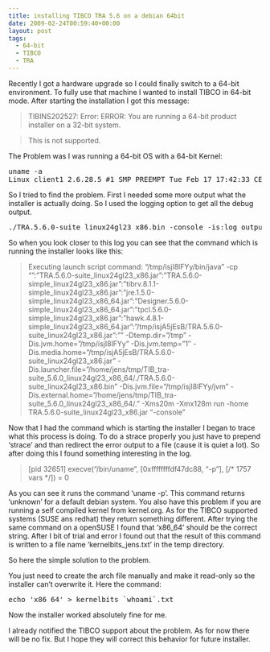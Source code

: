 ```yaml
---
title: installing TIBCO TRA 5.6 on a debian 64bit
date: 2009-02-24T00:59:40+00:00
layout: post
tags:
  - 64-bit
  - TIBCO
  - TRA
---
```

Recently I got a hardware upgrade so I could finally switch to a 64-bit environment. To fully use that machine I wanted to install TIBCO in 64-bit mode. After starting the installation I got this message:

> TIBINS202527: Error: ERROR: You are running a 64-bit product installer on a 32-bit system.

> This is not supported.

The Problem was I was running a 64-bit OS with a 64-bit Kernel:

<pre class="prettyprint shell">uname -a
Linux client1 2.6.28.5 #1 SMP PREEMPT Tue Feb 17 17:42:33 CET 2009 x86_64 GNU/Linux</pre>

So I tried to find the problem. First I needed some more output what the installer is actually doing. So I used the logging option to get all the debug output.

<pre class="prettyprint shell">./TRA.5.6.0-suite_linux24gl23_x86.bin -console -is:log output</pre>

So when you look closer to this log you can see that the command which is running the installer looks like this:

> Executing launch script command: “/tmp/isjI8lFYy/bin/java” -cp “”:”TRA.5.6.0-suite\_linux24gl23\_x86.jar”:”TRA.5.6.0-simple\_linux24gl23\_x86.jar”:”tibrv.8.1.1-simple\_linux24gl23\_x86.jar”:”jre.1.5.0-simple\_linux24gl23\_x86\_64.jar”:”Designer.5.6.0-simple\_linux24gl23\_x86\_64.jar”:”tpcl.5.6.0-simple\_linux24gl23\_x86.jar”:”hawk.4.8.1-simple\_linux24gl23\_x86\_64.jar”:”/tmp/isjA5jEsB/TRA.5.6.0-suite\_linux24gl23\_x86.jar”:”” -Dtemp.dir=”/tmp” -Dis.jvm.home=”/tmp/isjI8lFYy” -Dis.jvm.temp=”1″ -Dis.media.home=”/tmp/isjA5jEsB/TRA.5.6.0-suite\_linux24gl23\_x86.jar” -Dis.launcher.file=”/home/jens/tmp/TIB\_tra-suite\_5.6.0\_linux24gl23\_x86\_64/./TRA.5.6.0-suite\_linux24gl23\_x86.bin” -Dis.jvm.file=”/tmp/isjI8lFYy/jvm” -Dis.external.home=”/home/jens/tmp/TIB\_tra-suite\_5.6.0\_linux24gl23\_x86\_64/.” -Xms20m -Xmx128m run -home TRA.5.6.0-suite\_linux24gl23_x86.jar “-console”

Now that I had the command which is starting the installer I began to trace what this process is doing. To do a strace properly you just have to prepend ‘strace’ and than redirect the error output to a file (cause it is quiet a lot). So after doing this I found something interesting in the log.

> [pid 32651] execve(“/bin/uname”, [0xffffffffdf47dc88, “-p”], [/\* 1757 vars \*/]) = 0

As you can see it runs the command ‘uname -p’. This command returns ‘unknown’ for a default debian system. You also have this problem if you are running a self compiled kernel from kernel.org. As for the TIBCO supported systems (SUSE ans redhat) they return something different. After trying the same command on a openSUSE I found that ‘x86\_64’ should be the correct string. After I bit of trial and error I found out that the result of this command is written to a file name ‘kernelbits\_jens.txt’ in the temp directory.

So here the simple solution to the problem.

You just need to create the arch file manually and make it read-only so the installer can’t overwrite it. Here the command:

<pre class="prettyprint">echo 'x86_64' > kernelbits_`whoami`.txt</pre>

Now the installer worked absolutely fine for me.

I already notified the TIBCO support about the problem. As for now there will be no fix. But I hope they will correct this behavior for future installer.
